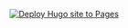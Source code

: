 [![Deploy Hugo site to Pages](https://github.com/Thaalmor2804/seosaurus/actions/workflows/hugo.yaml/badge.svg)](https://github.com/Thaalmor2804/seosaurus/actions/workflows/hugo.yaml)